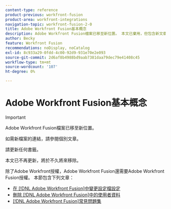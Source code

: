 ```yaml
---
content-type: reference
product-previous: workfront-fusion
product-area: workfront-integrations
navigation-topic: workfront-fusion-2-0
title: Adobe Workfront Fusion基本概念
description: Adobe Workfront Fusion檔案已移至新位置。 本文已棄用，但包含新文章的連結，內容涵蓋此功能。
author: Becky
feature: Workfront Fusion
recommendations: noDisplay, noCatalog
exl-id: 8c933a29-0fdd-4c00-92d9-931e70e2e093
source-git-commit: 2d6af8b4988bd9aab7381daa79dec79e41408c45
workflow-type: tm+mt
source-wordcount: '107'
ht-degree: 0%

---
```


# Adobe Workfront Fusion基本概念

>[!IMPORTANT]
>
>Adobe Workfront Fusion檔案已移至新位置。
>
>如需新檔案的連結，請參閱個別文章。
>
>請更新任何書籤。
>
>本文已不再更新，將於不久將來移除。

除了Adobe Workfront授權，Adobe Workfront Fusion還需要Adobe Workfront Fusion授權。
本節包含下列文章：

* [在 [!DNL Adobe Workfront Fusion]中變更設定檔設定](../../workfront-fusion/workfront-fusion-basics/change-profile-settings.md)
* [刪除 [!DNL Adobe Workfront Fusion]中的使用者資料](../../workfront-fusion/workfront-fusion-basics/delete-user-data.md)
* [[!DNL Adobe Workfront Fusion]常見問題集](../../workfront-fusion/workfront-fusion-basics/faq.md)
